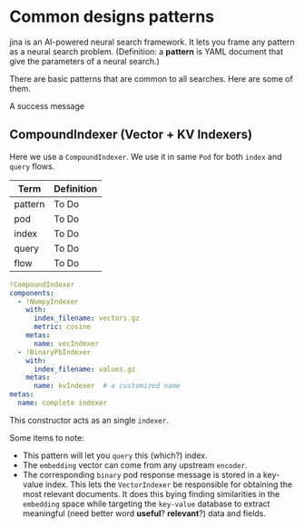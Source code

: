 # Common designs patterns
jina is an AI-powered neural search framework. It lets you frame any pattern as a neural search problem. (Definition: a **pattern** is YAML document that give the parameters of a neural search.)

There are basic patterns that are common to all searches. Here are some of them.

<p class="callout info">A success message</p>

## CompoundIndexer (Vector + KV Indexers) 

Here we use a `CompoundIndexer`.  We use it in same `Pod` for both `index` and `query` flows.  

 | Term | Definition |
| ----------- | ----------- |
| pattern | To Do |
| pod | To Do |
| index | To Do |
| query | To Do |
| flow | To Do |

 
 

```yaml
!CompoundIndexer
components:
  - !NumpyIndexer
    with:
      index_filename: vectors.gz
      metric: cosine
    metas:
      name: vecIndexer
  - !BinaryPbIndexer
    with:
      index_filename: values.gz
    metas:
      name: kvIndexer  # a customized name
metas:
  name: complete indexer
```
 

This constructor acts as an single `indexer`. 

Some items to note:

* This pattern will let you `query` this (which?) index.  
* The `embedding` vector can come from any upstream `encoder`.
* The corresponding `binary` pod response message is stored in a key-value index. This lets the `VectorIndexer` be responsible for obtaining the most relevant documents.  It does this bying finding similarities in the `embedding` space while targeting the `key-value` database to extract meaningful (need better word **useful**?  **relevant**?) data and fields.

